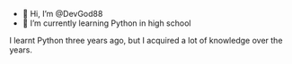 - 👋 Hi, I’m @DevGod88
- 🌱 I’m currently learning Python in high school

I learnt Python three years ago, but I acquired a lot of knowledge over the years.
